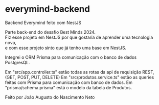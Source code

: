 # everymind-backend
Backend Everymind feito com NestJS  

Parte back-end do desafio Best Minds 2024.  
Fiz esse projeto em NestJS por que gostaria de aprender uma tecnologia nova,  
e com esse projeto sinto que já tenho uma base em NestJS.  

Integrei o ORM Prisma para comunicação com o banco de dados PostgresQL.  

Em "src/app.controller.ts" estão todas as rotas da api de requisição REST, (GET, POST, PUT, DELETE)
Em "src/produtos.service.ts" estão as queries feitas com Prisma para comunicação com banco de dados.
Em "prisma/schema.prisma" está o modelo da tabela de Produtos.

Feito por João Augusto do Nascimento Neto
